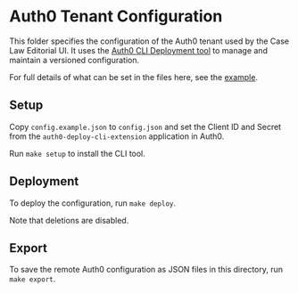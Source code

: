 # Auth0 Tenant Configuration

This folder specifies the configuration of the Auth0 tenant used by the
Case Law Editorial UI. It uses the [Auth0 CLI Deployment tool](https://github.com/auth0/auth0-deploy-cli)
to manage and maintain a versioned configuration.

For full details of what can be set in the files here, see the
[example](https://github.com/auth0/auth0-deploy-cli/tree/master/examples/directory).

## Setup

Copy `config.example.json` to `config.json` and set the Client ID and
Secret from the `auth0-deploy-cli-extension` application in Auth0.

Run `make setup` to install the CLI tool.

## Deployment

To deploy the configuration, run `make deploy`.

Note that deletions are disabled.

## Export

To save the remote Auth0 configuration as JSON files in this directory,
run `make export`.
